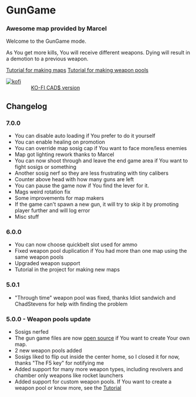 # GunGame

### Awesome map provided by Marcel

Welcome to the GunGame mode. 

As You get more kills, You will receive different weapons. Dying will result in a demotion to a previous weapon.

[Tutorial for making maps](https://github.com/KacperObara/H3VR-GunGame/wiki/Map-making-Tutorial)
[Tutorial for making weapon pools](https://docs.google.com/document/d/1QlgTxTHH6X-kRL-iym6_Q85BahqY2yBLZxHDJLtYkX4/edit)

[![kofi](https://az743702.vo.msecnd.net/cdn/kofi3.png?v=0)](https://ko-fi.com/kodeman)    
&emsp; &emsp; &emsp; &emsp;[KO-FI CAD$ version](https://ko-fi.com/kodeman2)    

## Changelog

### 7.0.0
- You can disable auto loading if You prefer to do it yourself
- You can enable healing on promotion
- You can override map sosig cap if You want to face more/less enemies
- Map got lighting rework thanks to Marcel
- You can now shoot through and leave the end game area if You want to fight sosigs or something
- Another sosig nerf so they are less frustrating with tiny calibers
- Counter above head with how many guns are left
- You can pause the game now if You find the lever for it.
- Mags weird rotation fix
- Some improvements for map makers
- If the game can't spawn a new gun, it will try to skip it by promoting player further and will log error
- Misc stuff

### 6.0.0
- You can now choose quickbelt slot used for ammo
- Fixed weapon pool duplication if You had more than one map using the same weapon pools
- Upgraded weapon support
- Tutorial in the project for making new maps

### 5.0.1
- "Through time" weapon pool was fixed, thanks Idiot sandwich and ChadStevens for help with finding the problem  

### 5.0.0 - Weapon pools update
- Sosigs nerfed
- The gun game files are now [open source](https://drive.google.com/file/d/1WI4XqNwe7Gxp757GhwCJTbxzXq_Gbm4x/view?usp=sharing) if You want to create Your own map.
- 2 new weapon pools added
- Sosigs liked to flip out inside the center home, so I closed it for now, thanks "The F5 key" for notifying me
- Added support for many more weapon types, including revolvers and chamber only weapons like rocket launchers
- Added support for custom weapon pools. If You want to create a weapon pool or know more, see the [Tutorial](https://docs.google.com/document/d/1QlgTxTHH6X-kRL-iym6_Q85BahqY2yBLZxHDJLtYkX4/edit)